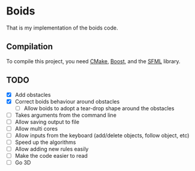 # Boids

That is my implementation of the boids code.

## Compilation

To compile this project, you need [CMake](https://cmake.org), [Boost](http://boost.org), and the [SFML](sfml-dev.org) library.

## TODO

- [x] Add obstacles
- [x] Correct boids behaviour around obstacles
  - [ ] Allow boids to adopt a tear-drop shape around the obstacles
- [ ] Takes arguments from the command line
- [ ] Allow saving output to file
- [ ] Allow multi cores
- [ ] Allow inputs from the keyboard (add/delete objects, follow object, etc)
- [ ] Speed up the algorithms
- [ ] Allow adding new rules easily
- [ ] Make the code easier to read
- [ ] Go 3D
